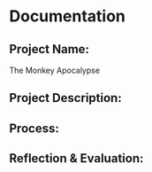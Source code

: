 # Documentation

## Project Name:
The Monkey Apocalypse 

## Project Description:


## Process:


## Reflection & Evaluation:

